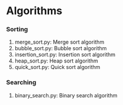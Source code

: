 # Algorithms
### Sorting
1. merge_sort.py: Merge sort algorithm
2. bubble_sort.py: Bubble sort algorithm
3. insertion_sort.py: Insertion sort algorithm
4. heap_sort.py: Heap sort algorithm
5. quick_sort.py: Quick sort algorithm
### Searching
1. binary_search.py: Binary search algorithm
